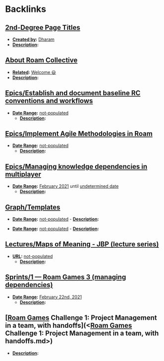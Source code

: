 
# Backlinks
## [2nd-Degree Page Titles](<2nd-Degree Page Titles.md>)
- **[Created by](<Created by.md>):** [Dharam](<Dharam.md>)
- **[Description](<Description.md>):**

## [About Roam Collective](<About Roam Collective.md>)
- **[Related](<Related.md>):** [Welcome 😃](<Welcome 😃.md>)
- **[Description](<Description.md>):**

## [Epics/Establish and document baseline RC conventions and workflows](<Epics/Establish and document baseline RC conventions and workflows.md>)
- **[Date Range](<Date Range.md>):** [not-populated](<not-populated.md>)
    - **[Description](<Description.md>):**

## [Epics/Implement Agile Methodologies in Roam](<Epics/Implement Agile Methodologies in Roam.md>)
- **[Date Range](<Date Range.md>):** [not-populated](<not-populated.md>)
    - **[Description](<Description.md>):**

## [Epics/Managing knowledge dependencies in multiplayer](<Epics/Managing knowledge dependencies in multiplayer.md>)
- **[Date Range](<Date Range.md>):** [February 2021](<February 2021.md>) until [undetermined date](<undetermined date.md>)
    - **[Description](<Description.md>):**

## [Graph/Templates](<Graph/Templates.md>)
- **[Date Range](<Date Range.md>):** [not-populated](<not-populated.md>)
                - **[Description](<Description.md>):**

- **[Date Range](<Date Range.md>):** [not-populated](<not-populated.md>)
                - **[Description](<Description.md>):**

## [Lectures/Maps of Meaning - JBP (lecture series)](<Lectures/Maps of Meaning - JBP (lecture series).md>)
- **[URL](<URL.md>):** [not-populated](<not-populated.md>)
    - **[Description](<Description.md>):**

## [Sprints/1 — Roam Games 3 (managing dependencies)](<Sprints/1 — Roam Games 3 (managing dependencies).md>)
- **[Date Range](<Date Range.md>):** [February 22nd, 2021](<February 22nd, 2021.md>)
    - **[Description](<Description.md>):**

## [[Roam Games](<[Roam Games.md>) Challenge 1: Project Management in a team, with handoffs](<[Roam Games](<Roam Games.md>) Challenge 1: Project Management in a team, with handoffs.md>)
- **[Description](<Description.md>):**

